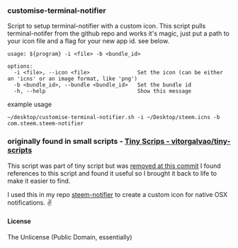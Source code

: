 ### customise-terminal-notifier
Script to setup terminal-notifier with a custom icon. This script pulls terminal-notifer from the github repo and works it's magic, just put a path to your icon file and a flag for your new app id. see below.

```
usage: ${program} -i <file> -b <bundle_id>

options:
  -i <file>, --icon <file>               Set the icon (can be either an 'icns' or an image format, like 'png')
  -b <bundle_id>, --bundle <bundle_id>   Set the bundle id
  -h, --help                             Show this message
```

example usage
```
~/desktop/customise-terminal-notifier.sh -i ~/Desktop/steem.icns -b com.steem.steem-notifier
```

### originally found in small scripts - [Tiny Scrips - vitorgalvao/tiny-scripts](https://github.com/vitorgalvao/tiny-scripts/)

This script was part of tiny script but was [removed at this commit](https://github.com/vitorgalvao/tiny-scripts/commit/37044c535189b767f601cddb8df3a716ea1d490f) I found references to this script and found it useful so I brought it back to life to make it easier to find.

I used this in my repo [steem-notifier](https://github.com/code-with-sam/steem-notifier) to create a custom icon for native OSX notifications. ✌️

#### License
The Unlicense (Public Domain, essentially)
